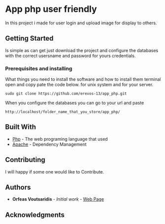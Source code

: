 # App php user friendly 

In this project i made for user login and upload image for display to others.

## Getting Started

Is simple as can get just download the project and configure the databases with the correct usersname and password for yours 
credentials.

### Prerequisites and installing

What things you need to install the software and how to install them terminal open and copy pate the code below.
for unix system and for your server.

```
sudo git clone https://github.com/erevos-13/app_php.git
```

When you configure the databases you can go to your url and paste

```
http://localhost/folder_name_that_you_store/app_php/
```


## Built With

* [Php](https://secure.php.net/) - The web programing language that used
* [Apache](https://www.apache.org/) - Dependency Management


## Contributing

I will happy if some one would like to Contribute.



## Authors

* **Orfeas Voutsaridis** - *Initial work* - [Web Page](https://github.com/erevos-13)





## Acknowledgments

